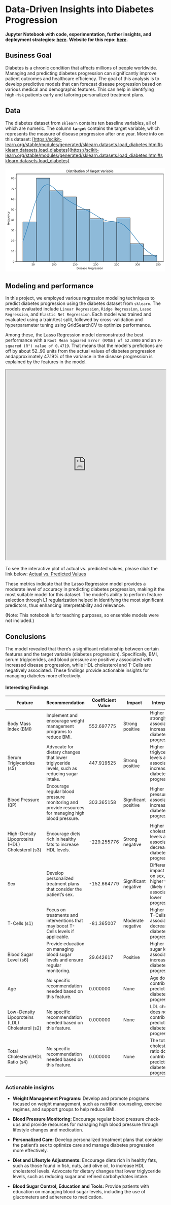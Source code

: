 # Data-Driven Insights into Diabetes Progression

**Jupyter Notebook with code, experimentation, further insights, and deployment strategies: [here](https://github.com/vivianamarquez/Regression-Sklearn-Diabetes-Dataset/blob/main/Regression_Example.ipynb).**
**Website for this repo: [here](https://vivianamarquez.com/Regression-Sklearn-Diabetes-Dataset/).**

## Business Goal

Diabetes is a chronic condition that affects millions of people worldwide. Managing and predicting diabetes progression can significantly improve patient outcomes and healthcare efficiency. The goal of this analysis is to develop predictive models that can forecast disease progression based on various medical and demographic features. This can help in identifying high-risk patients early and tailoring personalized treatment plans.

## Data

The diabetes dataset from `sklearn` contains ten baseline variables, all of which are numeric. The column **`target`** contains the target variable, which represents the measure of disease progression after one year. More info on this dataset: [https://scikit-learn.org/stable/modules/generated/sklearn.datasets.load_diabetes.html#sklearn.datasets.load_diabetes](https://scikit-learn.org/stable/modules/generated/sklearn.datasets.load_diabetes.html#sklearn.datasets.load_diabetes)

![Distribution of Target Variable](images/DistributionTargetVariable.png)

## Modeling and performance

In this project, we employed various regression modeling techniques to predict diabetes progression using the diabetes dataset from `sklearn`. The models evaluated include `Linear Regression`, `Ridge Regression`, `Lasso Regression`, and `Elastic Net Regression`. Each model was trained and evaluated using a train/test split, followed by cross-validation and hyperparameter tuning using GridSearchCV to optimize performance. 

Among these, the Lasso Regression model demonstrated the best performance with a `Root Mean Squared Error (RMSE) of 52.8980` and an` R-squared (R²) value of 0.4719`. That means that the model's prefictions are off by about 52..90 units from the actual values of diabetes progression andapproximately 47.19% of the variance in the disease progression is explained by the features in the model. 

<iframe src="https://vivianamarquez.com/Regression-Sklearn-Diabetes-Dataset/images/actual_vs_predicted.html" width="100%" height="600px"></iframe>

To see the interactive plot of actual vs. predicted values, please click the link below:
[Actual vs. Predicted Values](https://vivianamarquez.com/Regression-Sklearn-Diabetes-Dataset/images/actual_vs_predicted.html)


These metrics indicate that the Lasso Regression model provides a moderate level of accuracy in predicting diabetes progression, making it the most suitable model for this dataset. The model's ability to perform feature selection through L1 regularization helped in identifying the most significant predictors, thus enhancing interpretability and relevance.

(Note: This notebook is for teaching purposes, so ensemble models were not included.)

## Conclusions

The model revealed that there’s a significant relationship between certain features and the target variable (diabetes progression). Specifically, BMI, serum triglycerides, and blood pressure are positively associated with increased disease progression, while HDL cholesterol and T-Cells are negatively associated. These findings provide actionable insights for managing diabetes more effectively.

#### Interesting Findings

| Feature                                 | Recommendation                                                                                     | Coefficient Value | Impact               | Interpretation                                                                                  |
|-----------------------------------------|--------------------------------------------------------------------------------------------------|-------------------|----------------------|-------------------------------------------------------------------------------------------------|
| Body Mass Index (BMI)                   | Implement and encourage weight management programs to reduce BMI.                                | 552.697775        | Strong positive      | Higher BMI is strongly associated with increased diabetes progression.                          |
| Serum Triglycerides (s5)                | Advocate for dietary changes that lower triglyceride levels, such as reducing sugar intake.       | 447.919525        | Strong positive      | Higher serum triglycerides levels are associated with increased diabetes progression.            |
| Blood Pressure (BP)                     | Encourage regular blood pressure monitoring and provide resources for managing high blood pressure. | 303.365158        | Significant positive | Higher blood pressure is associated with increased diabetes progression.                        |
| High-Density Lipoproteins (HDL) Cholesterol (s3) | Encourage diets rich in healthy fats to increase HDL levels.                                      | -229.255776       | Strong negative      | Higher HDL cholesterol levels are associated with decreased diabetes progression.                |
| Sex                                     | Develop personalized treatment plans that consider the patient’s sex.                            | -152.664779       | Significant negative | Differential impact based on sex, with higher values (likely males) associated with lower progression. |
| T-Cells (s1)                            | Focus on treatments and interventions that may boost T-Cells levels if applicable.                | -81.365007        | Moderate negative    | Higher levels of T-Cells are associated with decreased diabetes progression.                    |
| Blood Sugar Level (s6)                  | Provide education on managing blood sugar levels and ensure regular monitoring.                   | 29.642617         | Positive             | Higher blood sugar levels are associated with increased diabetes progression.                    |
| Age                                     | No specific recommendation needed based on this feature.                                          | 0.000000          | None                 | Age does not contribute to predicting diabetes progression.                                      |
| Low-Density Lipoproteins (LDL) Cholesterol (s2) | No specific recommendation needed based on this feature.                                          | 0.000000          | None                 | LDL cholesterol does not contribute to predicting diabetes progression.                          |
| Total Cholesterol/HDL Ratio (s4)        | No specific recommendation needed based on this feature.                                          | 0.000000          | None                 | The total cholesterol/HDL ratio does not contribute to predicting diabetes progression.          |


### Actionable insights

- **Weight Management Programs:** Develop and promote programs focused on weight management, such as nutrition counseling, exercise regimes, and support groups to help reduce BMI.

- **Blood Pressure Monitoring**: Encourage regular blood pressure check-ups and provide resources for managing high blood pressure through lifestyle changes and medication.

- **Personalized Care:** Develop personalized treatment plans that consider the patient’s sex to optimize care and manage diabetes progression more effectively.

- **Diet and Lifestyle Adjustments:** Encourage diets rich in healthy fats, such as those found in fish, nuts, and olive oil, to increase HDL cholesterol levels. Advocate for dietary changes that lower triglyceride levels, such as reducing sugar and refined carbohydrates intake.

- **Blood Sugar Control, Education and Tools:** Provide patients with education on managing blood sugar levels, including the use of glucometers and adherence to medication.
 
